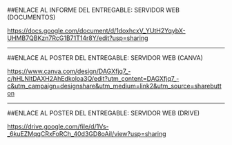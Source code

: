 ##ENLACE AL INFORME DEL ENTREGABLE: SERVIDOR WEB (DOCUMENTOS)

https://docs.google.com/document/d/1doxhcxV_YUtH2YqybX-UHMB7QBKzn7RcG1B71T14r8Y/edit?usp=sharing

----
##ENLACE AL POSTER DEL ENTREGABLE: SERVIDOR WEB (CANVA)

https://www.canva.com/design/DAGXfjq7_-c/hHLNItDAXH2AhEdkoloa3Q/edit?utm_content=DAGXfjq7_-c&utm_campaign=designshare&utm_medium=link2&utm_source=sharebutton

---
##ENLACE AL POSTER DEL ENTREGABLE: SERVIDOR WEB (DRIVE)

https://drive.google.com/file/d/1Vs-_6kuEZMqqCRxFoRCh_40d3GD8oAiI/view?usp=sharing
